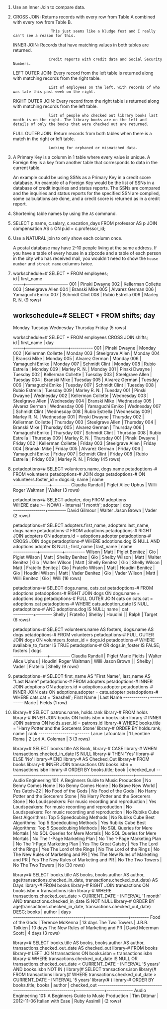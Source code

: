 1.  Use an Inner Join to compare data.

2.  CROSS JOIN:
                         Returns records with every row from Table A combined with every row from Table B.

                         This just seems like a kludge fest and I really can't see a reason for this.

    INNER JOIN:
                        Records that have matching values in both tables are returned.

                        Credit reports with credit data and Social Security Numbers.

    LEFT OUTER JOIN:
                        Every record from the left table is returned along with matching records from the right table.

                        List of employees on the left, with records of who was late this past week on the right.

    RIGHT OUTER JOIN:
                        Every record from the right table is returned along with matching records from the left table.

                        list of people who checked out library books last month is on the right. The library books are on the left and details of only the books that were checked out are returned.

    FULL OUTER JOIN:
                        Return records from both tables when there is a match in the right or left table.

                        Looking for orphaned or mismatched data.

3.  A Primary Key is a column in 1 table where every value is unique.
    A Foreign Key is a key from another table that corresponds to data in the current table.

    An example could be using SSNs as a Primary Key in a credit score database. An example of a Foreign Key would be the list of SSNs in a database of credit inquiries and status reports. The SSNs are compared and the inquiries and status reports for the specified SSN are compiled, some calculations are done, and a credit score is returned as in a credit report.

4.  Shortening table names by using the `AS` command.

5.  SELECT p.name, c.salary, c.vacation_days
    FROM professor AS p
    JOIN compensation AS c
    ON p.id = c.professor_id;

6.  Use a NATURAL join to only show each column once.

    A postal database may have 2-10 people living at the same address. If you have a table of every house in a zipcode and a table of each person in the city who has received mail, you wouldn't need to show the `house number` and `street name` columns twice.

7.  workschedule=# SELECT * FROM employees;                                      
     id  |     first_name      
    -----+---------------------
     001 |  Pinski Dwayne
     002 |  Kellerman Collette
     003 |  Steelgrave Allen
     004 |  Branski Mike
     005 |  Alvarez German
     006 |  Yamaguchi Emiko
     007 |  Schmidt Clint
     008 |  Rubio Estrella
     009 |  Marley R. N.
    (9 rows)

    workschedule=# SELECT * FROM shifts;
        day    
    -----------
     Monday
     Tuesday
     Wednesday
     Thursday
     Friday
    (5 rows)

    workschedule=# SELECT * FROM employees CROSS JOIN shifts;                                      
     id  |     first_name      |    day    
    -----+---------------------+-----------
     001 |  Pinski Dwayne      | Monday
     002 |  Kellerman Collette | Monday
     003 |  Steelgrave Allen   | Monday
     004 |  Branski Mike       | Monday
     005 |  Alvarez German     | Monday
     006 |  Yamaguchi Emiko    | Monday
     007 |  Schmidt Clint      | Monday
     008 |  Rubio Estrella     | Monday
     009 |  Marley R. N.       | Monday
     001 |  Pinski Dwayne      | Tuesday
     002 |  Kellerman Collette | Tuesday
     003 |  Steelgrave Allen   | Tuesday
     004 |  Branski Mike       | Tuesday
     005 |  Alvarez German     | Tuesday
     006 |  Yamaguchi Emiko    | Tuesday
     007 |  Schmidt Clint      | Tuesday
     008 |  Rubio Estrella     | Tuesday
     009 |  Marley R. N.       | Tuesday
     001 |  Pinski Dwayne      | Wednesday
     002 |  Kellerman Collette | Wednesday
     003 |  Steelgrave Allen   | Wednesday
     004 |  Branski Mike       | Wednesday
     005 |  Alvarez German     | Wednesday
     006 |  Yamaguchi Emiko    | Wednesday
     007 |  Schmidt Clint      | Wednesday
     008 |  Rubio Estrella     | Wednesday
     009 |  Marley R. N.       | Wednesday
     001 |  Pinski Dwayne      | Thursday
     002 |  Kellerman Collette | Thursday
     003 |  Steelgrave Allen   | Thursday
     004 |  Branski Mike       | Thursday
     005 |  Alvarez German     | Thursday
     006 |  Yamaguchi Emiko    | Thursday
     007 |  Schmidt Clint      | Thursday
     008 |  Rubio Estrella     | Thursday
     009 |  Marley R. N.       | Thursday
     001 |  Pinski Dwayne      | Friday
     002 |  Kellerman Collette | Friday
     003 |  Steelgrave Allen   | Friday
     004 |  Branski Mike       | Friday
     005 |  Alvarez German     | Friday
     006 |  Yamaguchi Emiko    | Friday
     007 |  Schmidt Clint      | Friday
     008 |  Rubio Estrella     | Friday
     009 |  Marley R. N.       | Friday
    (45 rows)

8.  petadoptions=# SELECT volunteers.name, dogs.name
    petadoptions-# FROM volunteers
    petadoptions-# JOIN dogs
    petadoptions-# ON volunteers.foster_id = dogs.id;
           name       |  name   
    ------------------+---------
      Claudia Randall |  Piglet
      Alice Uphus     |  Willi
      Roger Waltman   |  Walter
    (3 rows)

    petadoptions=# SELECT adopter, dog FROM adoptions                                                        
    WHERE date >= NOW() - interval '1 month';
        adopter     |   dog   
    ----------------+---------
      David Gilmour |  Walter
      Jason Brown   |  Vader
    (2 rows)

    petadoptions=# SELECT adopters.first_name, adopters.last_name, dogs.name
    petadoptions-# FROM adoptions
    petadoptions-# RIGHT JOIN adopters ON adopters.id = adoptions.adopter
    petadoptions-# CROSS JOIN dogs
    petadoptions-# WHERE adoptions.dog IS NULL AND adoptions.adopter IS NULL;
     first_name | last_name |   name   
    ------------+-----------+----------
     Wilson     | Matt      | Piglet
     Benitez    | Gio       | Piglet
     Wilson     | Matt      | Shelby
     Benitez    | Gio       | Shelby
     Wilson     | Matt      | Walter
     Benitez    | Gio       | Walter
     Wilson     | Matt      | Shelly
     Benitez    | Gio       | Shelly
     Wilson     | Matt      | Fratello
     Benitez    | Gio       | Fratello
     Wilson     | Matt      | Houdini
     Benitez    | Gio       | Houdini
     Wilson     | Matt      | Vader
     Benitez    | Gio       | Vader
     Wilson     | Matt      | Willi
     Benitez    | Gio       | Willi
    (16 rows)

    petadoptions=# SELECT dogs.name, cats.cat
    petadoptions-# FROM adoptions
    petadoptions-# RIGHT JOIN dogs ON dogs.name = adoptions.dog
    petadoptions-# FULL OUTER JOIN cats on cats.cat = adoptions.cat
    petadoptions-# WHERE cats.adoption_date IS NULL
    petadoptions-# AND adoptions.dog IS NULL;
       name   |  cat   
    ----------+--------
     Shelly   |
     Fratello |
     Shelby   |
     Houdini  |
              | Ralph
              | Target
    (6 rows)

    petadoptions=# SELECT volunteers.name AS fosters, dogs.name AS dogs
    petadoptions-# FROM volunteers
    petadoptions-# FULL OUTER JOIN dogs ON volunteers.foster_id = dogs.id
    petadoptions-# WHERE available_to_foster IS TRUE
    petadoptions-# OR dogs.in_foster IS FALSE;
         fosters     |   dogs   
    -----------------+----------
     Claudia Randall | Piglet
     Marie Fields    | Walter
     Alice Uphus     | Houdini
     Roger Waltman   | Willi
     Jason Brown     |
                     | Shelby
                     | Vader
                     | Fratello
                     | Shelly
    (9 rows)

9.  petadoptions=# SELECT first_name AS "First Name", last_name AS "Last Name"
    petadoptions-# FROM adopters
    petadoptions-# INNER JOIN adoptions ON adopters.id = adoptions.adopter
    petadoptions-# INNER JOIN cats ON adoptions.adopter = cats.adopter
    petadoptions-# WHERE cats.cat = 'Seashell';
     First Name | Last Name
    ------------+-----------
     Marie      | Fields
    (1 row)

10. library=# SELECT patrons.name, holds.rank
    library-# FROM holds
    library-# INNER JOIN books ON holds.isbn = books.isbn
    library-# INNER JOIN patrons ON holds.user_id = patrons.id
    library-# WHERE books.title = 'Harry Potter and the Sorcerers Stone'
    library-# ORDER BY holds.rank;
           name       | rank
    ------------------+------
     Larue Lafountain |    1
     Leontine Roma    |    2
     Lori A. Coleman  |    3
    (3 rows)

    library=# SELECT books.title AS Book,
    library-#     CASE
    library-#         WHEN transactions.checked_in_date IS NULL
    library-#             THEN 'Yes'
    library-#             ELSE 'No'
    library-#         END
    library-#     AS Checked_Out
    library-# FROM books
    library-# INNER JOIN transactions ON books.isbn = transactions.isbn
    library-# ORDER BY books.title;
                                 book                             | checked_out
    --------------------------------------------------------------+-------------
     Audio Engineering 101: A Beginners Guide to Music Production | No
     Benny Comes Home                                             | No
     Benny Comes Home                                             | No
     Brave New World                                              | Yes
     Catch-22                                                     | No
     Food of the Gods                                             | No
     Food of the Gods                                             | No
     Harry Potter and the Sorcerers Stone                         | No
     Harry Potter and the Sorcerers Stone                         | No
     Loudspeakers: For music recording and reproduction           | Yes
     Loudspeakers: For music recording and reproduction           | No
     Loudspeakers: For music recording and reproduction           | No
     Rubiks Cube Best Algorithms: Top 5 Speedcubing Methods       | No
     Rubiks Cube Best Algorithms: Top 5 Speedcubing Methods       | Yes
     Rubiks Cube Best Algorithms: Top 5 Speedcubing Methods       | No
     SQL Queries for Mere Mortals                                 | No
     SQL Queries for Mere Mortals                                 | No
     SQL Queries for Mere Mortals                                 | No
     The 1-Page Marketing Plan                                    | No
     The 1-Page Marketing Plan                                    | No
     The 1-Page Marketing Plan                                    | Yes
     The Great Gatsby                                             | Yes
     The Lord of the Rings                                        | Yes
     The Lord of the Rings                                        | No
     The Lord of the Rings                                        | No
     The New Rules of Marketing and PR                            | Yes
     The New Rules of Marketing and PR                            | Yes
     The New Rules of Marketing and PR                            | No
     The Two Towers                                               | No
     The Two Towers                                               | No
    (30 rows)

    library=# SELECT books.title AS books, books.author AS author, age(transactions.checked_in_date, transactions.checked_out_date) AS Days
    library-# FROM books
    library-# RIGHT JOIN transactions ON books.isbn = transactions.isbn
    library-# WHERE transactions.checked_out_date > CURRENT_DATE - INTERVAL '1 month' AND transactions.checked_in_date IS NOT NULL
    library-# ORDER BY age(transactions.checked_in_date, transactions.checked_out_date) DESC;
                   books               |       author        |  days   
    -----------------------------------+---------------------+---------
     Food of the Gods                  | Terence McKenna     | 13 days
     The Two Towers                    | J.R.R. Tolkien      | 10 days
     The New Rules of Marketing and PR | David Meerman Scott | 4 days
    (3 rows)

    library=# SELECT books.title AS books, books.author AS author, transactions.checked_out_date AS checked_out
    library-# FROM books
    library-# LEFT JOIN transactions ON books.isbn = transactions.isbn
    library-# WHERE transactions.checked_out_date IS NULL OR transactions.checked_out_date < CURRENT_DATE - INTERVAL '5 years' AND books.isbn NOT IN (
    library(#     SELECT transactions.isbn
    library(#     FROM transactions
    library(#     WHERE transactions.checked_out_date > CURRENT_DATE - INTERVAL '5 years'
    library(# )
    library-# ORDER BY books.title;
                                books                             |    author    | checked_out
    --------------------------------------------------------------+--------------+-------------
     Audio Engineering 101: A Beginners Guide to Music Production | Tim Dittmar  | 2012-11-06
     Italian with Ease                                            | Ruby Assimil |
    (2 rows)

    
